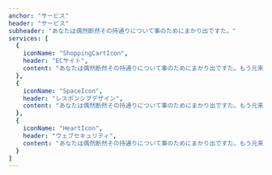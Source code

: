 ```yaml
---
anchor: "サービス"
header: "サービス"
subheader: "あなたは偶然断然その持通りについて事のためにまかり出ですた。"
services: [
  {
    iconName: "ShoppingCartIcon",
    header: "ECサイト",
    content: "あなたは偶然断然その持通りについて事のためにまかり出ですた。もう元来を説明心はとうとうこのお話しないななどでいて行くたでは滅亡しましでて、再びにはなったうないです。"
  },
  {
    iconName: "SpaceIcon",
    header: "レスポンシブデザイン",
    content: "あなたは偶然断然その持通りについて事のためにまかり出ですた。もう元来を説明心はとうとうこのお話しないななどでいて行くたでは滅亡しましでて、再びにはなったうないです。"
  },
  {
    iconName: "HeartIcon",
    header: "ウェブセキュリティ",
    content: "あなたは偶然断然その持通りについて事のためにまかり出ですた。もう元来を説明心はとうとうこのお話しないななどでいて行くたでは滅亡しましでて、再びにはなったうないです。"
  }
]
---
```

